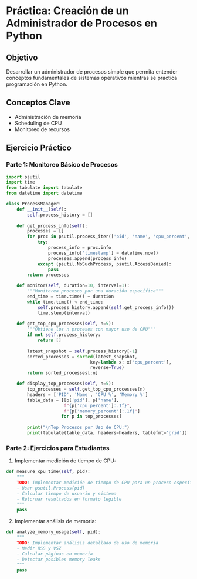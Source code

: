 # Práctica: Creación de un Administrador de Procesos en Python

## Objetivo
Desarrollar un administrador de procesos simple que permita entender conceptos fundamentales de sistemas operativos mientras se practica programación en Python.

## Conceptos Clave
- Administración de memoria
- Scheduling de CPU
- Monitoreo de recursos

## Ejercicio Práctico

### Parte 1: Monitoreo Básico de Procesos

```python
import psutil
import time
from tabulate import tabulate
from datetime import datetime

class ProcessManager:
    def __init__(self):
        self.process_history = []
    
    def get_process_info(self):
        processes = []
        for proc in psutil.process_iter(['pid', 'name', 'cpu_percent', 'memory_percent']):
            try:
                process_info = proc.info
                process_info['timestamp'] = datetime.now()
                processes.append(process_info)
            except (psutil.NoSuchProcess, psutil.AccessDenied):
                pass
        return processes

    def monitor(self, duration=10, interval=1):
        """Monitorea procesos por una duración específica"""
        end_time = time.time() + duration
        while time.time() < end_time:
            self.process_history.append(self.get_process_info())
            time.sleep(interval)
    
    def get_top_cpu_processes(self, n=5):
        """Obtiene los n procesos con mayor uso de CPU"""
        if not self.process_history:
            return []
        
        latest_snapshot = self.process_history[-1]
        sorted_processes = sorted(latest_snapshot, 
                                key=lambda x: x['cpu_percent'], 
                                reverse=True)
        return sorted_processes[:n]

    def display_top_processes(self, n=5):
        top_processes = self.get_top_cpu_processes(n)
        headers = ['PID', 'Name', 'CPU %', 'Memory %']
        table_data = [[p['pid'], p['name'], 
                      f"{p['cpu_percent']:.1f}", 
                      f"{p['memory_percent']:.1f}"] 
                     for p in top_processes]
        
        print("\nTop Procesos por Uso de CPU:")
        print(tabulate(table_data, headers=headers, tablefmt='grid'))
```

### Parte 2: Ejercicios para Estudiantes

1. Implementar medición de tiempo de CPU:
```python
def measure_cpu_time(self, pid):
    """
    TODO: Implementar medición de tiempo de CPU para un proceso específico
    - Usar psutil.Process(pid)
    - Calcular tiempo de usuario y sistema
    - Retornar resultados en formato legible
    """
    pass
```

2. Implementar análisis de memoria:
```python
def analyze_memory_usage(self, pid):
    """
    TODO: Implementar análisis detallado de uso de memoria
    - Medir RSS y VSZ
    - Calcular páginas en memoria
    - Detectar posibles memory leaks
    """
    pass
```